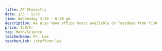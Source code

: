 ```yaml
---
title: AP Chemistry
date: 1/5 - 5/25
time: Wednesday 4:30 - 6:30 pm
description: We also have office hours available on Tuesdays from 7:30 - 8:30 PM
price: $50/hr
tag: Math/Science
teacherName: Mr. Lee
teacherLink: /staff/mr-lee
---
```

